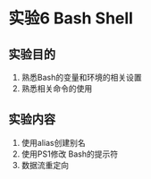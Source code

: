 
# 实验6 Bash Shell
## 实验目的
1. 熟悉Bash的变量和环境的相关设置
2. 熟悉相关命令的使用
## 实验内容
1. 使用alias创建别名
2. 使用PS1修改 Bash的提示符
3. 数据流重定向

